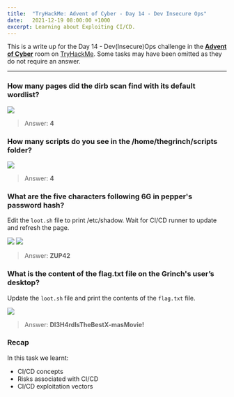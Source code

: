 ```yaml
---
title:  "TryHackMe: Advent of Cyber - Day 14 - Dev Insecure Ops"
date:   2021-12-19 08:00:00 +1000
excerpt: Learning about Exploiting CI/CD.
---
```


This is a write up for the Day 14 - Dev(Insecure)Ops challenge in the [**Advent of Cyber**](https://tryhackme.com/room/adventofcyber3) room on [TryHackMe](https://tryhackme.com). Some tasks may have been omitted as they do not require an answer.

***

### How many pages did the dirb scan find with its default wordlist?

<img src="{{ site.baseurl }}/assets/images/2021-12-19-advent-of-cyber-day-14/d14_01.jpg">

> Answer: **4**

### How many scripts do you see in the /home/thegrinch/scripts folder?

<img src="{{ site.baseurl }}/assets/images/2021-12-19-advent-of-cyber-day-14/d14_02.jpg">

> Answer: **4**

### What are the five characters following $6$G in pepper's password hash?

Edit the `loot.sh` file to print /etc/shadow.
Wait for CI/CD runner to update and refresh the page.

<img src="{{ site.baseurl }}/assets/images/2021-12-19-advent-of-cyber-day-14/d14_03.jpg">

<img src="{{ site.baseurl }}/assets/images/2021-12-19-advent-of-cyber-day-14/d14_04.jpg">

> Answer: **ZUP42**

### What is the content of the flag.txt file on the Grinch's user’s desktop?

Update the `loot.sh` file and print the contents of the `flag.txt` file.

<img src="{{ site.baseurl }}/assets/images/2021-12-19-advent-of-cyber-day-14/d14_05.jpg">

> Answer: **DI3H4rdIsTheBestX-masMovie!**

### Recap

In this task we learnt:
 * CI/CD concepts
 * Risks associated with CI/CD
 * CI/CD exploitation vectors
 